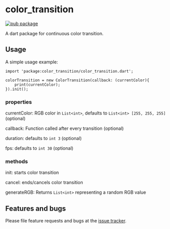 # color_transition

[![pub package](https://img.shields.io/pub/v/color_transition.svg)](https://pub.dartlang.org/packages/color_transition)

A dart package for continuous color transition.

## Usage

A simple usage example:

    import 'package:color_transition/color_transition.dart';

    colorTransition = new ColorTransition(callback: (currentColor){
        print(currentColor);
    }).init();

### properties
currentColor: RGB color in `List<int>`, defaults to `List<int> [255, 255, 255]` (optional)

callback: Function called after every transition (optional)

duration: defaults to `int 3` (optional)

fps: defaults to `int 30` (optional)

### methods
init: starts color transition

cancel: ends/cancels color transition

generateRGB: Returns `List<int>` representing a random RGB value

## Features and bugs

Please file feature requests and bugs at the [issue tracker][tracker].

[tracker]: https://github.com/riftninja/color_transition/issues